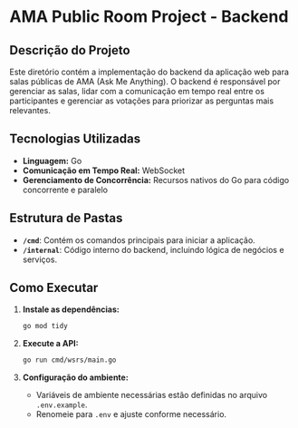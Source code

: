 # AMA Public Room Project - Backend

## Descrição do Projeto

Este diretório contém a implementação do backend da aplicação web para salas públicas de AMA (Ask Me Anything). O backend é responsável por gerenciar as salas, lidar com a comunicação em tempo real entre os participantes e gerenciar as votações para priorizar as perguntas mais relevantes.

## Tecnologias Utilizadas

- **Linguagem:** Go
- **Comunicação em Tempo Real:** WebSocket
- **Gerenciamento de Concorrência:** Recursos nativos do Go para código concorrente e paralelo

## Estrutura de Pastas

- **`/cmd`**: Contém os comandos principais para iniciar a aplicação.
- **`/internal`**: Código interno do backend, incluindo lógica de negócios e serviços.

## Como Executar

1. **Instale as dependências:**

   ```sh
   go mod tidy
   ```

2. **Execute a API:**

   ```sh
   go run cmd/wsrs/main.go
   ```

3. **Configuração do ambiente:**
   - Variáveis de ambiente necessárias estão definidas no arquivo `.env.example`.
   - Renomeie para `.env` e ajuste conforme necessário.
